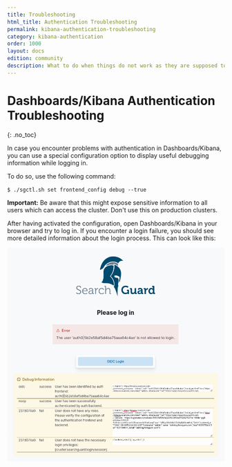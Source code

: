 ```yaml
---
title: Troubleshooting
html_title: Authentication Troubleshooting
permalink: kibana-authentication-troubleshooting
category: kibana-authentication
order: 1000
layout: docs
edition: community
description: What to do when things do not work as they are supposed to
---
```

<!---
Copyright 2020 floragunn GmbH
-->

# Dashboards/Kibana Authentication Troubleshooting
{: .no_toc}

In case you encounter problems with authentication in Dashboards/Kibana, you can use a special configuration option to display useful debugging information while logging in.

To do so, use the following command:

```
$ ./sgctl.sh set frontend_config debug --true
```

**Important:** Be aware that this might expose sensitive information to all users which can access the cluster. Don't use this on production clusters.

After having activated the configuration, open Dashboards/Kibana in your browser and try to log in. If you encounter a login failure, you should see more detailed information about the login process. This can look like this:


![Login page with authentication failure and debug information](kibana_authentication_debug.png)



